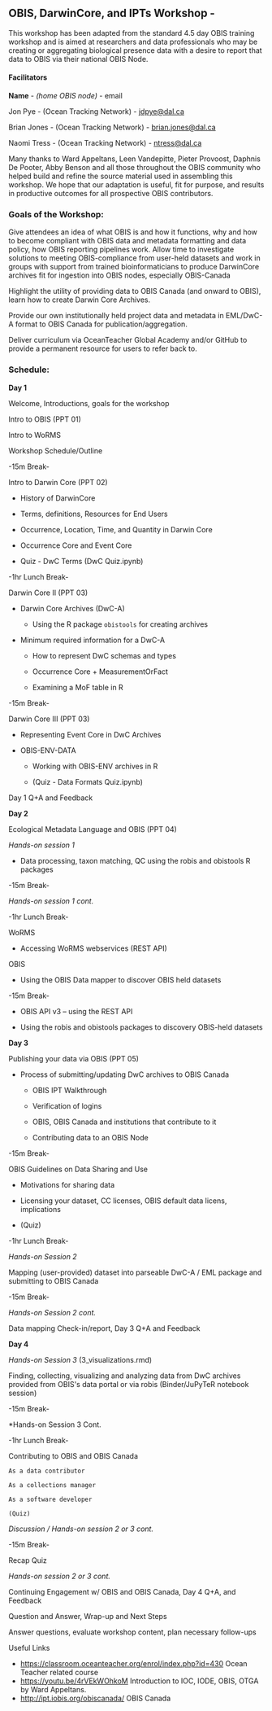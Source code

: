 ## OBIS, DarwinCore, and IPTs Workshop -

This workshop has been adapted from the standard 4.5 day OBIS training workshop and is aimed at researchers and data professionals who may be creating or aggregating biological presence data with a desire to report that data to OBIS via their national OBIS Node. 



#### Facilitators
**Name** - *(home OBIS node)* - email

Jon Pye - (Ocean Tracking Network) - jdpye@dal.ca

Brian Jones -  (Ocean Tracking Network) - brian.jones@dal.ca

Naomi Tress - (Ocean Tracking Network) - ntress@dal.ca

Many thanks to Ward Appeltans, Leen Vandepitte, Pieter Provoost, Daphnis De Pooter, Abby Benson and all those throughout the OBIS community who helped build and refine the source material used in assembling this workshop. We hope that our adaptation is useful, fit for purpose, and results in productive outcomes for all prospective OBIS contributors.


### Goals of the Workshop:

Give attendees an idea of what OBIS is and how it functions, why and how to become compliant with OBIS data and metadata formatting and data policy, how OBIS reporting pipelines work. Allow time to investigate solutions to meeting OBIS-compliance from user-held datasets and work in groups with support from trained bioinformaticians to produce DarwinCore archives fit for ingestion into OBIS nodes, especially OBIS-Canada 

Highlight the utility of providing data to OBIS Canada (and onward to OBIS), learn how to create Darwin Core Archives.  

Provide our own institutionally held project data and metadata in EML/DwC-A format to OBIS Canada for publication/aggregation.  

Deliver curriculum via OceanTeacher Global Academy and/or GitHub to provide a permanent resource for users to refer back to. 


### Schedule:

**Day 1**

Welcome, Introductions, goals for the workshop  

Intro to OBIS  (PPT 01)

Intro to WoRMS

Workshop Schedule/Outline

-15m Break-

Intro to Darwin Core  (PPT 02)

* History of DarwinCore  

* Terms, definitions, Resources for End Users
  
* Occurrence, Location, Time, and Quantity in Darwin Core

* Occurrence Core and Event Core

* Quiz - DwC Terms  (DwC Quiz.ipynb)

-1hr Lunch Break-

Darwin Core II  (PPT 03)

* Darwin Core Archives (DwC-A) 
        
    * Using the R package `obistools` for creating archives
          
* Minimum required information for a DwC-A     
     
    * How to represent DwC schemas and types
         
    * Occurrence Core + MeasurementOrFact

    * Examining a MoF table in R

-15m Break-

Darwin Core III  (PPT 03)

* Representing Event Core in DwC Archives 
              
* OBIS-ENV-DATA
        
    * Working with OBIS-ENV archives in R
              
    * (Quiz - Data Formats Quiz.ipynb)

Day 1 Q+A and Feedback


**Day 2**

Ecological Metadata Language and OBIS  (PPT 04)

*Hands-on session 1*

* Data processing, taxon matching, QC using the robis and obistools R packages

-15m Break-

*Hands-on session 1 cont.*

-1hr Lunch Break-

WoRMS

* Accessing WoRMS webservices (REST API)

OBIS

* Using the OBIS Data mapper to discover OBIS held datasets

-15m Break-

* OBIS API v3 – using the REST API  
    
* Using the robis and obistools packages to discovery OBIS-held datasets
    
    
**Day 3**    
    
Publishing your data via OBIS  (PPT 05)

* Process of submitting/updating DwC archives to OBIS Canada
    * OBIS IPT Walkthrough
    * Verification of logins

    * OBIS, OBIS Canada and institutions that contribute to it

    * Contributing data to an OBIS Node
    
-15m Break-

OBIS Guidelines on Data Sharing and Use
    
* Motivations for sharing data
    
* Licensing your dataset, CC licenses, OBIS default data licens, implications

* (Quiz)

-1hr Lunch Break-

*Hands-on Session 2*

Mapping (user-provided) dataset into parseable DwC-A / EML package and submitting to OBIS Canada

-15m Break-

*Hands-on Session 2 cont.*

Data mapping Check-in/report, Day 3 Q+A and Feedback

**Day 4**

*Hands-on Session 3*  (3_visualizations.rmd)

Finding, collecting, visualizing and analyzing data from DwC archives provided from OBIS's data portal or via robis (Binder/JuPyTeR notebook session)



-15m Break-

*Hands-on Session 3 Cont.

-1hr Lunch Break-

Contributing to OBIS and OBIS Canada

    As a data contributor
    
    As a collections manager
    
    As a software developer
    
    (Quiz)

*Discussion / Hands-on session 2 or 3 cont.*

-15m Break-

Recap Quiz

*Hands-on session 2 or 3 cont.*

Continuing Engagement w/ OBIS and OBIS Canada, Day 4 Q+A, and Feedback

Question and Answer, Wrap-up and Next Steps  

Answer questions, evaluate workshop content, plan necessary follow-ups


Useful Links

* https://classroom.oceanteacher.org/enrol/index.php?id=430 Ocean Teacher related course
* https://youtu.be/4rVEkWOhkoM Introduction to IOC, IODE, OBIS, OTGA by Ward Appeltans.
* http://ipt.iobis.org/obiscanada/ OBIS Canada
